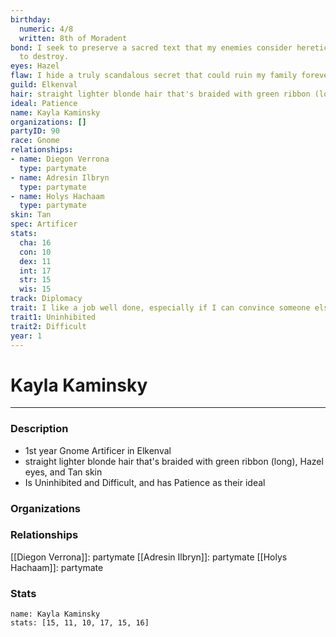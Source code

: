 ```yaml
---
birthday:
  numeric: 4/8
  written: 8th of Moradent
bond: I seek to preserve a sacred text that my enemies consider heretical and seek
  to destroy.
eyes: Hazel
flaw: I hide a truly scandalous secret that could ruin my family forever.
guild: Elkenval
hair: straight lighter blonde hair that's braided with green ribbon (long)
ideal: Patience
name: Kayla Kaminsky
organizations: []
partyID: 90
race: Gnome
relationships:
- name: Diegon Verrona
  type: partymate
- name: Adresin Ilbryn
  type: partymate
- name: Holys Hachaam
  type: partymate
skin: Tan
spec: Artificer
stats:
  cha: 16
  con: 10
  dex: 11
  int: 17
  str: 15
  wis: 15
track: Diplomacy
trait: I like a job well done, especially if I can convince someone else to do it.
trait1: Uninhibited
trait2: Difficult
year: 1
---
```

# Kayla Kaminsky
---
### Description
- 1st year Gnome Artificer in Elkenval
- straight lighter blonde hair that's braided with green ribbon (long), Hazel eyes, and Tan skin
- Is Uninhibited and Difficult, and has Patience as their ideal

### Organizations
### Relationships
[[Diegon Verrona]]: partymate
[[Adresin Ilbryn]]: partymate
[[Holys Hachaam]]: partymate
### Stats
```statblock
name: Kayla Kaminsky
stats: [15, 11, 10, 17, 15, 16]
```